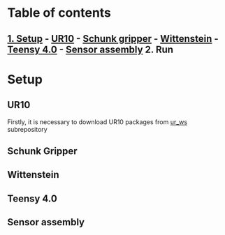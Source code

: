 # Table of contents
[1. Setup](https://github.com/violentpixie/stick-slip-sensor#setup)
    - [UR10](https://github.com/violentpixie/stick-slip-sensor#ur10)
    - [Schunk gripper](https://github.com/violentpixie/stick-slip-sensor#schunk-gripper)
    - [Wittenstein](https://github.com/violentpixie/stick-slip-sensor#wittenstein)
    - [Teensy 4.0](https://github.com/violentpixie/stick-slip-sensor#teensy-4.0)
    - [Sensor assembly](https://github.com/violentpixie/stick-slip-sensor#sensor-assembly)
2. Run
   -

# Setup 
## UR10
Firstly, it is necessary to download UR10 packages from [ur_ws](ur_ws) subrepository
## Schunk Gripper

## Wittenstein

## Teensy 4.0

## Sensor assembly
